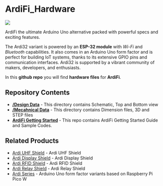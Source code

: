 # ArdiFi_Hardware 
<img src="https://cdn.shopify.com/s/files/1/1217/2104/files/ArdiPi_Ardi-32_1.jpg?v=1679286826">

ArdiFi the ultimate Arduino Uno alternative packed with powerful specs and exciting features.

The Ardi32 variant is powered by an **ESP-32 module** with _Wi-Fi_ and _Bluetooth_ capabilities. It also comes in an Arduino Uno form factor and is perfect for building IoT systems, thanks to its extensive GPIO pins and communication interfaces. Ardi32 is supported by a vibrant community of makers, developers, and enthusiasts.

In this **github repo** you will find **hardware files** for **ArdiFi**.

## Repository Contents

* [**/Design Data**](https://github.com/sbcshop/ArdiFi_Hardware/tree/main/Design%20Data) - This directory contains Schematic, Top and Bottom view
* [**/Mecahnical Data**](https://github.com/sbcshop/ArdiFi_Hardware/tree/main/Mechanical%20Data) - This directory contains Dimension files, 3D and STEP files
* [**ArdiFi Getting Started**](https://github.com/sbcshop/ArdiFi_Software) - This repo contains ArdiFi Getting Started Guide and Sample Codes.

## Related Products
   * [Ardi UHF Shield](https://tinyurl.com/5ezdm7r2) - Ardi UHF Shield
   * [Ardi Display Shield](https://shop.sb-components.co.uk/products/ardi-display-shield-for-arduino-uno?_pos=1&_sid=c915b53b5&_ss=r) - Ardi Display Shield
   * [Ardi RFID Shield](https://tinyurl.com/mv7addc2) - Ardi RFID Shield 
   * [Ardi Relay Shield](https://shop.sb-components.co.uk/products/ardi-relay-shield-for-arduino-uno?_pos=1&_sid=79d82d29c&_ss=r) - Ardi Relay Shield
   * [Ardi Series](https://shop.sb-components.co.uk/products/ardi-series-arduino-uno-alternative?variant=40572595699795) - Arduino Uno form factor variants based on Raspberry Pi Pico W
